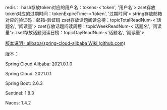 redis：
hash存放token对应的用户名：tokens-<'token', '用户名'>
zset存放token对应的过期时间：tokenExpireTime-<'token', '过期时间'>
string存放邮箱对应的验证码：邮箱-验证码
zset存放话题阅读总榜：topicTotalReadNum-<'话题名', '阅读量'>
zset存放话题阅读周榜：topicWeekReadNum-<'话题名', '阅读量'>
zset存放话题阅读日榜：topicDayReadNum-<'话题名', '阅读量'>





[版本说明 · alibaba/spring-cloud-alibaba Wiki (github.com)](https://github.com/alibaba/spring-cloud-alibaba/wiki/版本说明#2021x-分支)

版本：

Spring Cloud Alibaba: 2021.0.1.0

Spring Cloud: 2021.0.1

Spring Boot: 2.6.3

Sentinel: 1.8.3

Nacos: 1.4.2